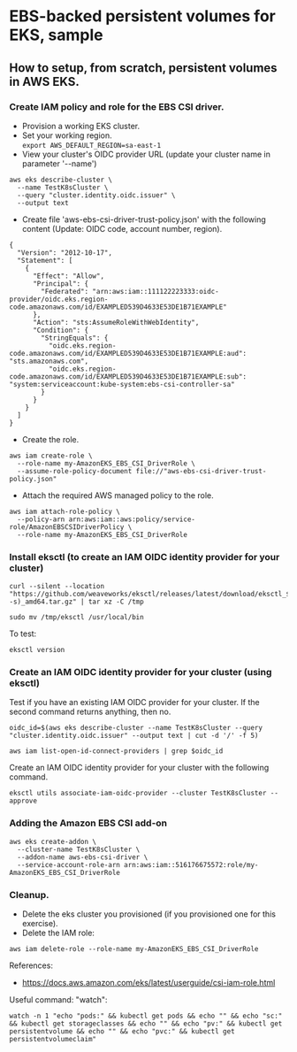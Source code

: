 # EBS-backed persistent volumes for EKS, sample  
## How to setup, from scratch, persistent volumes in AWS EKS.  
### Create IAM policy and role for the EBS CSI driver.
 * Provision a working EKS cluster.
 * Set your working region.  
```export AWS_DEFAULT_REGION=sa-east-1```
 * View your cluster's OIDC provider URL (update your cluster name in parameter '--name')  
```
aws eks describe-cluster \
  --name TestK8sCluster \ 
  --query "cluster.identity.oidc.issuer" \
  --output text
```  
 * Create file 'aws-ebs-csi-driver-trust-policy.json' with the following content (Update: OIDC code, account number, region).  
```
{
  "Version": "2012-10-17",
  "Statement": [
    {
      "Effect": "Allow",
      "Principal": {
        "Federated": "arn:aws:iam::111122223333:oidc-provider/oidc.eks.region-code.amazonaws.com/id/EXAMPLED539D4633E53DE1B71EXAMPLE"
      },
      "Action": "sts:AssumeRoleWithWebIdentity",
      "Condition": {
        "StringEquals": {
          "oidc.eks.region-code.amazonaws.com/id/EXAMPLED539D4633E53DE1B71EXAMPLE:aud": "sts.amazonaws.com",
          "oidc.eks.region-code.amazonaws.com/id/EXAMPLED539D4633E53DE1B71EXAMPLE:sub": "system:serviceaccount:kube-system:ebs-csi-controller-sa"
        }
      }
    }
  ]
}
```  
 * Create the role.  
```
aws iam create-role \
  --role-name my-AmazonEKS_EBS_CSI_DriverRole \
  --assume-role-policy-document file://"aws-ebs-csi-driver-trust-policy.json"
```  
 * Attach the required AWS managed policy to the role.  
```
aws iam attach-role-policy \
  --policy-arn arn:aws:iam::aws:policy/service-role/AmazonEBSCSIDriverPolicy \
  --role-name my-AmazonEKS_EBS_CSI_DriverRole
```
### Install eksctl (to create an IAM OIDC identity provider for your cluster)  
```
curl --silent --location "https://github.com/weaveworks/eksctl/releases/latest/download/eksctl_$(uname -s)_amd64.tar.gz" | tar xz -C /tmp
```  
```
sudo mv /tmp/eksctl /usr/local/bin
```  
To test:
```
eksctl version
```  
### Create an IAM OIDC identity provider for your cluster (using eksctl)
Test if you have an existing IAM OIDC provider for your cluster. If the second command returns anything, then no.  
```
oidc_id=$(aws eks describe-cluster --name TestK8sCluster --query "cluster.identity.oidc.issuer" --output text | cut -d '/' -f 5)
```
```
aws iam list-open-id-connect-providers | grep $oidc_id
```
Create an IAM OIDC identity provider for your cluster with the following command.  
```
eksctl utils associate-iam-oidc-provider --cluster TestK8sCluster --approve
```
### Adding the Amazon EBS CSI add-on  
```
aws eks create-addon \
  --cluster-name TestK8sCluster \
  --addon-name aws-ebs-csi-driver \
  --service-account-role-arn arn:aws:iam::516176675572:role/my-AmazonEKS_EBS_CSI_DriverRole
```
  
### Cleanup. 
 * Delete the eks cluster you provisioned (if you provisioned one for this exercise).  
 * Delete the IAM role: 
```
aws iam delete-role --role-name my-AmazonEKS_EBS_CSI_DriverRole
```
  
References:  
 - https://docs.aws.amazon.com/eks/latest/userguide/csi-iam-role.html
  
Useful command: "watch":  
```
watch -n 1 "echo "pods:" && kubectl get pods && echo "" && echo "sc:" && kubectl get storageclasses && echo "" && echo "pv:" && kubectl get persistentvolume && echo "" && echo "pvc:" && kubectl get persistentvolumeclaim"
```